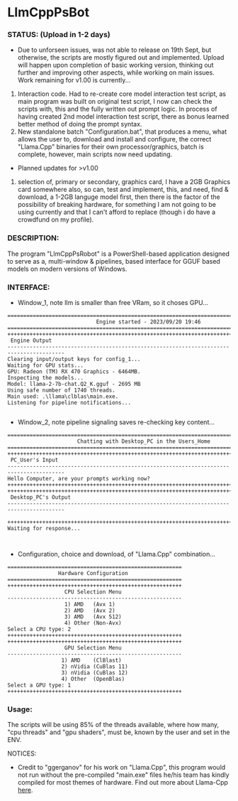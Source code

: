 # LlmCppPsBot

### STATUS: (Upload in 1-2 days)
* Due to unforseen issues, was not able to release on 19th Sept, but otherwise, the scripts are mostly figured out and implemented. Upload will happen upon completion of basic working version, thinking out further and improving other aspects, while working on main issues. Work remaining for v1.00 is currently...
1) Interaction code. Had to re-create core model interaction test script, as main program was built on original test script, I now can check the scripts with, this and the fully written out prompt logic. In process of having created 2nd model interaction test script, there as bonus learned better method of doing the prompt syntax.
2) New standalone batch "Configuration.bat", that produces a menu, what allows the user to, download and install and configure, the correct "Llama.Cpp" binaries for their own processor/graphics, batch is complete, however, main scripts now need updating.
* Planned updates for >v1.00
1) selection of, primary or secondary, graphics card, I have a 2GB Graphics card somewhere also, so can, test and implement, this, and need, find & download, a 1-2GB languge model first, then there is the factor of the possibility of breaking hardware, for something I am not going to be using currently and that I can't afford to replace (though i do have a crowdfund on my profile).

### DESCRIPTION:
The program "LlmCppPsRobot" is a PowerShell-based application designed to serve as a, multi-window & pipelines, based interface for GGUF based models on modern versions of Windows.

### INTERFACE:
* Window_1, note llm is smaller than free VRam, so it choses GPU...
```
========================================================================================
                            Engine started - 2023/09/20 19:46                           
========================================================================================
++++++++++++++++++++++++++++++++++++++++++++++++++++++++++++++++++++++++++++++++++++++++
 Engine Output
----------------------------------------------------------------------------------------
Clearing input/output keys for config_1...
Waiting for GPU stats...
GPU: Radeon (TM) RX 470 Graphics - 6464MB.
Inspecting the models...
Model: llama-2-7b-chat.Q2_K.gguf - 2695 MB
Using safe number of 1740 threads.
Main used: .\llama\clblas\main.exe.
Listening for pipeline notifications...


```
* Window_2, note pipeline signaling saves re-checking key content...
```
========================================================================================
                      Chatting with Desktop_PC in the Users_Home
========================================================================================
++++++++++++++++++++++++++++++++++++++++++++++++++++++++++++++++++++++++++++++++++++++++
 PC_User's Input
----------------------------------------------------------------------------------------
Hello Computer, are your prompts working now?
++++++++++++++++++++++++++++++++++++++++++++++++++++++++++++++++++++++++++++++++++++++++
++++++++++++++++++++++++++++++++++++++++++++++++++++++++++++++++++++++++++++++++++++++++
 Desktop_PC's Output
----------------------------------------------------------------------------------------

++++++++++++++++++++++++++++++++++++++++++++++++++++++++++++++++++++++++++++++++++++++++
Waiting for response...



```
* Configuration, choice and download, of "Llama.Cpp" combination...
```
=======================================================
                Hardware Configuration
=======================================================
+++++++++++++++++++++++++++++++++++++++++++++++++++++++
                  CPU Selection Menu
-------------------------------------------------------
                  1) AMD   (Avx 1)
                  2) AMD   (Avx 2)
                  3) AMD   (Avx 512)
                  4) Other (Non-Avx)
Select a CPU type: 2
+++++++++++++++++++++++++++++++++++++++++++++++++++++++
+++++++++++++++++++++++++++++++++++++++++++++++++++++++
                  GPU Selection Menu
-------------------------------------------------------
                 1) AMD    (ClBlast)
                 2) nVidia (CuBlas 11)
                 3) nVidia (CuBlas 12)
                 4) Other  (OpenBlas)
Select a GPU type: 1
+++++++++++++++++++++++++++++++++++++++++++++++++++++++
```


### Usage:
The scripts will be using 85% of the threads available, where how many, "cpu threads" and "gpu shaders", must be, known by the user and set in the ENV.

NOTICES:
* Credit to "ggerganov" for his work on "Llama.Cpp", this program would not run without the pre-compiled "main.exe" files he/his team has kindly compiled for most themes of hardware. Find out more about Llama-Cpp [here](https://github.com/ggerganov).
